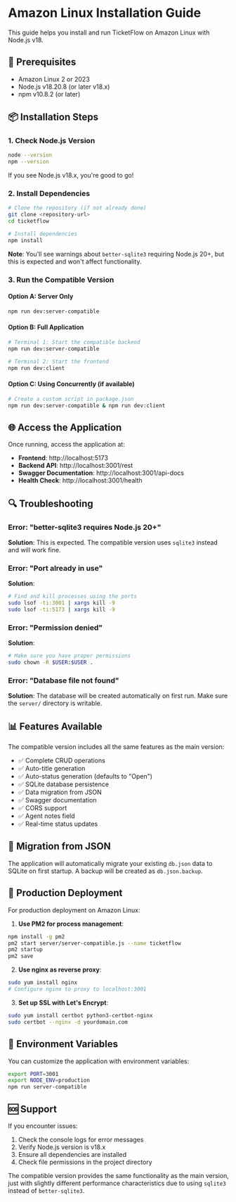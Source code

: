 # Amazon Linux Installation Guide

This guide helps you install and run TicketFlow on Amazon Linux with Node.js v18.

## 🔧 Prerequisites

- Amazon Linux 2 or 2023
- Node.js v18.20.8 (or later v18.x)
- npm v10.8.2 (or later)

## 📦 Installation Steps

### 1. Check Node.js Version
```bash
node --version
npm --version
```

If you see Node.js v18.x, you're good to go!

### 2. Install Dependencies
```bash
# Clone the repository (if not already done)
git clone <repository-url>
cd ticketflow

# Install dependencies
npm install
```

**Note**: You'll see warnings about `better-sqlite3` requiring Node.js 20+, but this is expected and won't affect functionality.

### 3. Run the Compatible Version

#### Option A: Server Only
```bash
npm run dev:server-compatible
```

#### Option B: Full Application
```bash
# Terminal 1: Start the compatible backend
npm run dev:server-compatible

# Terminal 2: Start the frontend
npm run dev:client
```

#### Option C: Using Concurrently (if available)
```bash
# Create a custom script in package.json
npm run dev:server-compatible & npm run dev:client
```

## 🌐 Access the Application

Once running, access the application at:
- **Frontend**: http://localhost:5173
- **Backend API**: http://localhost:3001/rest
- **Swagger Documentation**: http://localhost:3001/api-docs
- **Health Check**: http://localhost:3001/health

## 🔍 Troubleshooting

### Error: "better-sqlite3 requires Node.js 20+"
**Solution**: This is expected. The compatible version uses `sqlite3` instead and will work fine.

### Error: "Port already in use"
**Solution**: 
```bash
# Find and kill processes using the ports
sudo lsof -ti:3001 | xargs kill -9
sudo lsof -ti:5173 | xargs kill -9
```

### Error: "Permission denied"
**Solution**: 
```bash
# Make sure you have proper permissions
sudo chown -R $USER:$USER .
```

### Error: "Database file not found"
**Solution**: The database will be created automatically on first run. Make sure the `server/` directory is writable.

## 📊 Features Available

The compatible version includes all the same features as the main version:
- ✅ Complete CRUD operations
- ✅ Auto-title generation
- ✅ Auto-status generation (defaults to "Open")
- ✅ SQLite database persistence
- ✅ Data migration from JSON
- ✅ Swagger documentation
- ✅ CORS support
- ✅ Agent notes field
- ✅ Real-time status updates

## 🔄 Migration from JSON

The application will automatically migrate your existing `db.json` data to SQLite on first startup. A backup will be created as `db.json.backup`.

## 🚀 Production Deployment

For production deployment on Amazon Linux:

1. **Use PM2 for process management**:
```bash
npm install -g pm2
pm2 start server/server-compatible.js --name ticketflow
pm2 startup
pm2 save
```

2. **Use nginx as reverse proxy**:
```bash
sudo yum install nginx
# Configure nginx to proxy to localhost:3001
```

3. **Set up SSL with Let's Encrypt**:
```bash
sudo yum install certbot python3-certbot-nginx
sudo certbot --nginx -d yourdomain.com
```

## 📝 Environment Variables

You can customize the application with environment variables:

```bash
export PORT=3001
export NODE_ENV=production
npm run server-compatible
```

## 🆘 Support

If you encounter issues:
1. Check the console logs for error messages
2. Verify Node.js version is v18.x
3. Ensure all dependencies are installed
4. Check file permissions in the project directory

The compatible version provides the same functionality as the main version, just with slightly different performance characteristics due to using `sqlite3` instead of `better-sqlite3`. 